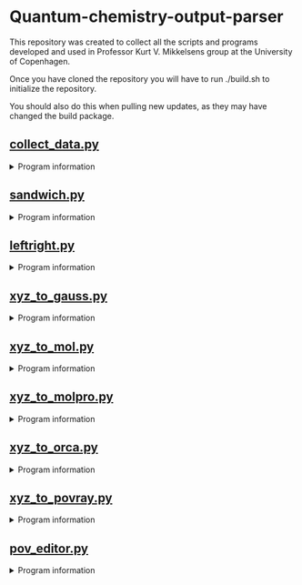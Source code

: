 # Quantum-chemistry-output-parser
This repository was created to collect all the scripts and programs developed and used in Professor Kurt V. Mikkelsens group at the University of Copenhagen.

Once you have cloned the repository you will have to run ./build.sh to initialize the repository.

You should also do this when pulling new updates, as they may have changed the build package.

## [collect_data.py](./collect_data.py)
<details><summary> Program information </summary>
<p>
  A script designed to make it easier to extract data from output files

  Currently the following has been implemented:<br/>
  | Data types                      |       ORCA       |     GAUSSIAN     |      DALTON      |     LSDALTON     |
  |:--------------------------------|:----------------:|:----------------:|:----------------:|:----------------:|
  | Total energies                  |:heavy_check_mark:|:heavy_check_mark:|:heavy_check_mark:|:heavy_check_mark:|
  | Zero-Point Vibrational energies |:heavy_check_mark:|:heavy_check_mark:|:heavy_check_mark:|        N/A       |
  | Enthalpies                      |:heavy_check_mark:|:heavy_check_mark:|:heavy_check_mark:|        N/A       |
  | Entropies                       |:heavy_check_mark:|:heavy_check_mark:|:heavy_check_mark:|        N/A       |
  | Gibbs Free energies             |:heavy_check_mark:|:heavy_check_mark:|:heavy_check_mark:|        N/A       |
  | Dipole moments                  |:heavy_check_mark:|:heavy_check_mark:|:heavy_check_mark:|:heavy_check_mark:|
  | Polarizabilities                |:heavy_check_mark:|:heavy_check_mark:|:heavy_check_mark:|:heavy_check_mark:|
  | Excitation energies             |:heavy_check_mark:|:heavy_check_mark:|:heavy_check_mark:|:heavy_check_mark:|
  | Oscillator strengths            |:heavy_check_mark:|:heavy_check_mark:|:heavy_check_mark:|:heavy_check_mark:|
  | Frequencies                     |:heavy_check_mark:|:heavy_check_mark:|:heavy_check_mark:|        N/A       |
  | Partition functions             |:heavy_check_mark:|:heavy_check_mark:|:heavy_check_mark:|        N/A       |

  **N/A means not applicable*

  Some more advanced functions are:
  - UV/VIS Spectra
    - Requires excitation energies and oscillator strengths in the output file
    - It is possible to choose between different formats for the figure

  The data you want extracted is done using keywords when calling the script. The keywords you call will be printed either in the terminal or written to a csv or npz file.
</p>
</details>

## [sandwich.py](./sandwich.py)
<details><summary> Program information </summary>
<p>
  A script designed to place nanoparticles on either side of a molecule

  Takes the molecule as a xyz file, the two atoms the nanoparticles will be aligned with and the diameter of the particles (in that order).

  #### Keywords

  By default the atomnumbers used to choose alignment is those shown in molden. If instead you wish to choose by the linenumbers as they are in the xyz file you can use the *-l* or *--linenumber* keywords. <br/>
  As default the basis set pc-1 will be used. This can be changed with the keyword *--basis*. <br/>
  An xyz file containing all the information about the junction will also be saved, this can be turned off by supplying the keyword *--returnxyz*. <br/>
  If the nanoparticles are spherical in nature (such as Au, Ag & Cu contrary to TiO<sub>2</sub> which is a slab) they will by default turn inwards towards the molecule. For the nanoparticles to turn outwards the keyword *--outwards* can be supplied. <br/>
  Furthermore the charge of the molecule in the junction is by default 0, this can be changed using the *--charge* keyword <\br>
</p>
</details>

## [leftright.py](./leftright.py)
<details><summary> Program information </summary>
<p>
  A script designed to place nanoparticles on either side of a molecule in two separate files

  Takes the molecule as a xyz file, the two atoms the nanoparticles will be aligned with and the diameter of the particles (in that order).

  #### Keywords

  By default the atomnumbers used to choose alignment is those shown in molden. If instead you wish to choose by the linenumbers as they are in the xyz file you can use the *-l* or *--linenumber* keywords. <br/>
  As default the basis set pc-1 will be used on the atoms in the molecule while the LANL2DZ and LANL-ECP basis sets will be used on the atoms in the nanoparticles. This can be changed with the keywords *--basis*, *--NPbasis*, and *--ECPbasis* accordingly. <br/>
  The CPU and memory options can be changed from the default of 16 CPU and 16 GB memory with the keywords *--cpu* and *--mem*. <br/>
  An xyz file containing all the information about the junction will also be saved, this can be turned off by supplying the keyword *--returnxyz*. <br/>
  If the nanoparticles are spherical in nature (such as Au, Ag & Cu contrary to TiO<sub>2</sub> which is a slab) they will by default turn inwards towards the molecule. For the nanoparticles to turn outwards the keyword *--outwards* can be supplied. <br/>
  Furthermore the charge of the molecule in the junction is by default 0, this can be changed using the *--charge* keyword <\br>
</p>
</details>

## [xyz_to_gauss.py](./xyz_to_gauss.py)
<details><summary> Program information </summary>
<p>
  A script designed to convert a xyz file to a com input file for the Gaussian suite of programs

  You will need to supply the xyz file and keywords. Other options can be added via the command line. Use -h on the script to see the available options.

  You can also supply basis sets not implemented in Gaussian, in which case an API to BSE (https://www.basissetexchange.org/) is used.
</p>
</details>

## [xyz_to_mol.py](./xyz_to_mol.py)
<details><summary> Program information </summary>
<p>
  A script designed to convert a xyz file to a mol file for the programme DALTON

  You will need to supply the xyz file

  Apart from this, you can also supply a basis set, RI-basis set and the charge with the keywords *--basis*, *--RIbasis*, and *--charge*
</p>
</details>

## [xyz_to_molpro.py](./xyz_to_molpro.py)
<details><summary> Program information </summary>
<p>
  A script designed to convert a xyz file to a molpro file

  You will need to supply the xyz file as well as a keywords nr. to determine the options for the programme
</p>
</details>

## [xyz_to_orca.py](./xyz_to_orca.py)
<details><summary> Program information </summary>
<p>
  A script designed to convert a xyz file to a inp file for the programme ORCA

  You will need to supply the xyz file as well as a keywords nr. to determine the options for the programme

  Apart from this, you can also supply a charge and memory limits with the keywords *--charge* and *--mem*

  If you want extra calculations you can supply either of the keywords *--extra1* and *--extra2*
</p>
</details>

## [xyz_to_povray.py](./xyz_to_povray.py)
<details><summary> Program information </summary>
<p>
  A script designed to convert a xyz file to a pov file for the programme POV-Ray which can be used ot ake visually pretty graphics

  The only argument you have to provide is the xyz file(s)

  Apart from this the script will also automatically start generating the figures requested using some antialiasing settings applied in the script. Those settings are:

    +A0.1 +AM2 +AG0 +R5 -J

  +A0.1: Antialliasing set to 0.1 threshold<br/>
  +AM2: Antialiasing method 2<br/>
  +AG0: Gamma set to 0<br/>
  +R5: Depth set to 5<br/>
  -J: Jitter set to off
</p>
</details>

## [pov_editor.py](./pov_editor.py)
<details><summary> Program information </summary>
<p>
  A script designed to take the camera position of an existing pov file and update the graphics arguments of said file

  You need to supply two arguments. The pov file wherein the camera position is located and the xyz file so the script can generate the updated graphics.

  This script is especially useful in conjunction with either imol (which only exist for Mac) or Avogadro. In both programes you can export a certain view as a pov file. This is where the camera position is located.

  Apart from this the script will also automatically start generating the figures requested using some antialiasing settings applied in the script Those settings are:

    +A0.1 +AM2 +AG0 +R5 -J

  +A0.1: Antialliasing set to 0.1 threshold<br/>
  +AM2: Antialiasing method 2<br/>
  +AG0: Gamma set to 0<br/>
  +R5: Depth set to 5<br/>
  -J: Jitter set to off
</p>
</details>

